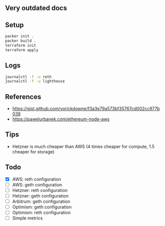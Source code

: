 ## Very outdated docs

## Setup

```bash
packer init .
packer build .
terraform init
terraform apply
```

## Logs

```bash
journalctl -f -u reth
journalctl -f -u lighthouse
```

## References
- https://gist.github.com/yorickdowne/f3a3e79a573bf35767cd002cc977b038
- https://pawelurbanek.com/ethereum-node-aws

## Tips
- Hetzner is much cheaper than AWS (4 times cheaper for compute, 1.5 cheaper for storage)

## Todo
- [x] AWS: reth configuration
- [ ] AWS: geth configuration
- [ ] Hetzner: reth configuration
- [ ] Hetzner: geth configuration
- [ ] Arbitrum: geth configuration
- [ ] Optimism: geth configuration
- [ ] Optimism: reth configuration
- [ ] Simple metrics